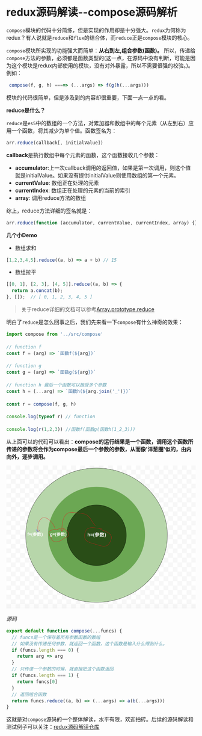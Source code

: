 # redux源码解读--compose源码解析

`compose`模块的代码十分简练，但是实现的作用却是十分强大。`redux`为何称为redux？有人说就是`reduce`和`flux`的结合体，而`reduce`正是`compose`模块的核心。

`compose`模块所实现的功能强大而简单：**从右到左,组合参数(函数)。** 所以，传递给`compose`方法的参数，必须都是函数类型的(这一点，在源码中没有判断，可能是因为这个模块是redux内部使用的模块，没有对外暴露，所以不需要很强的校验。)。例如：

```js
 compose(f, g, h) ====> (...args) => f(g(h(...args)))
```

模块的代码很简单，但是涉及到的内容却很重要，下面一点一点的看。

**reduce是什么？**

`reduce`是`es5`中的数组的一个方法，对累加器和数组中的每个元素（从左到右）应用一个函数，将其减少为单个值。函数签名为：

```js
arr.reduce(callback[, initialValue])
```
**callback**是执行数组中每个元素的函数，这个函数接收几个参数：

- **accumulator**:上一次callback调用的返回值，如果是第一次调用，则这个值就是initialValue。如果没有提供initialValue则使用数组的第一个元素。
- **currentValue**: 数组正在处理的元素
- **currentIndex**: 数组正在处理的元素的当前的索引
- **array**: 调用reduce方法的数组

综上，reduce方法详细的签名就是：

```js
arr.reduce(function (accumulator, currentValue, currentIndex, array) {}[, initialValue]) 
```

**几个小Demo**

- 数组求和

```js
[1,2,3,4,5].reduce((a, b) => a + b) // 15
```

- 数组拉平

```js
[[0, 1], [2, 3], [4, 5]].reduce((a, b) => {
  return a.concat(b);
}, []);  // [ 0, 1, 2, 3, 4, 5 ]
```

> 关于reduce详细的文档可以参考[Array.prototype.reduce](https://developer.mozilla.org/zh-CN/docs/Web/JavaScript/Reference/Global_Objects/Array/Reduce)

明白了`reduce`是怎么回事之后，我们先来看一下`compose`有什么神奇的效果：

```js
import compose from '../src/compose'

// function f
const f = (arg) => `函数f(${arg})` 

// function g
const g = (arg) => `函数g(${arg})`

// function h 最后一个函数可以接受多个参数
const h = (...arg) => `函数h(${arg.join('_')})`

const r = compose(f, g, h)

console.log(typeof r) // function

console.log(r(1,2,3)) //函数f(函数g(函数h(1_2_3)))
```

从上面可以的代码可以看出：**compose的运行结果是一个函数，调用这个函数所传递的参数将会作为compose最后一个参数的参数，从而像'洋葱圈'似的，由内向外，逐步调用。**

![redux](/blog/redux6.png)

*源码*
```js
export default function compose(...funcs) {
  // funcs是一个保存着所有参数函数的数组
  // 如果没有传递任何参数，就返回一个函数，这个函数是输入什么得到什么。
  if (funcs.length === 0) {
    return arg => arg
  }
  // 只传递一个参数的时候，就直接把这个函数返回
  if (funcs.length === 1) {
    return funcs[0]
  }
  // 返回组合函数
  return funcs.reduce((a, b) => (...args) => a(b(...args)))
}
```

这就是对`compose`源码的一个整体解读，水平有限，欢迎拍砖。后续的源码解读和测试例子可以关注：[redux源码解读仓库](https://github.com/SourceCooode/__redux)


  [1]: /img/bVX1BG